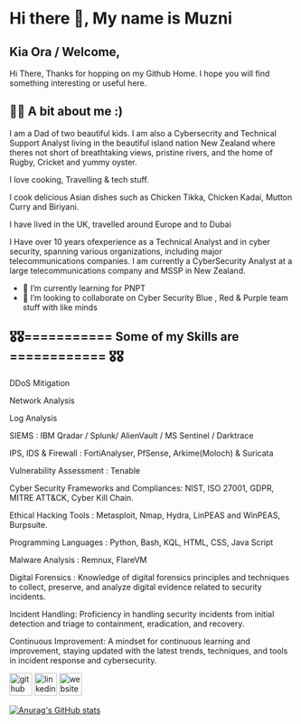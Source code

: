 # Hi there 👋, My name is Muzni
## Kia Ora / Welcome,
Hi There, Thanks for hopping on my Github Home. I hope you will find something interesting or useful here. 

## :technologist: A bit about me :) <br>
<p> I am a Dad of two beautiful kids. I am also a Cybersecrity and Technical Support Analyst living in the beautiful island nation New Zealand where theres not short of breathtaking views, pristine rivers, and the home of Rugby, Cricket and yummy oyster. <br>
<p> I love cooking, Travelling & tech stuff. <br>
<p> I cook delicious Asian dishes such as Chicken Tikka, Chicken Kadai, Mutton Curry and Biriyani.<br>
<p> I have lived in the UK, travelled around Europe and to Dubai <br>
<p> I Have over 10 years ofexperience as a Technical Analyst and in cyber security, spanning various organizations, including major telecommunications companies. I am currently a CyberSecurity Analyst at a large telecommunications company and MSSP in New Zealand. <br> </p> 

- 🌱 I’m currently learning for PNPT 
- 👯 I’m looking to collaborate on Cyber Security Blue , Red & Purple team stuff with like minds


## :medal_military::medal_military:=========== Some of my Skills are ============ :medal_military::medal_military:
<p> DDoS Mitigation <br>
<p>Network Analysis <br>
<p>Log Analysis <br>
<p>SIEMS : IBM Qradar / Splunk/ AlienVault / MS Sentinel / Darktrace <br> 
<p>IPS, IDS & Firewall : FortiAnalyser, PfSense, Arkime(Moloch) & Suricata <br>
<p>Vulnerability Assessment : Tenable  <br>
<p>Cyber Security Frameworks and Compliances: NIST, ISO 27001, GDPR, MITRE ATT&CK, Cyber Kill Chain. <br>
<p>Ethical Hacking Tools : Metasploit, Nmap, Hydra, LinPEAS and WinPEAS, Burpsuite. <br>
<p>Programming Languages : Python, Bash, KQL, HTML, CSS, Java Script <br>
<p>Malware Analysis : Remnux, FlareVM <br>
<p>Digital Forensics : Knowledge of digital forensics principles and techniques to collect, preserve, and analyze digital evidence related to security incidents. <br>
<p>Incident Handling: Proficiency in handling security incidents from initial detection and triage to containment, eradication, and recovery. <br>
<p>Continuous Improvement: A mindset for continuous learning and improvement, staying updated with the latest trends, techniques, and tools in incident response and cybersecurity. <br> </p>

[<img src='https://cdn.jsdelivr.net/npm/simple-icons@3.0.1/icons/github.svg' alt='github' height='40'>](https://github.com/https://github.com/muzable)  [<img src='https://cdn.jsdelivr.net/npm/simple-icons@3.0.1/icons/linkedin.svg' alt='linkedin' height='40'>](https://www.linkedin.com/in/https://github.com/muzable/)  [<img src='https://cdn.jsdelivr.net/npm/simple-icons@3.0.1/icons/icloud.svg' alt='website' height='40'>](https://www.muzable.net/)  



[![Anurag's GitHub stats](https://github-readme-stats.vercel.app/api?username=muzable)](https://github.com/anuraghazra/github-readme-stats)
